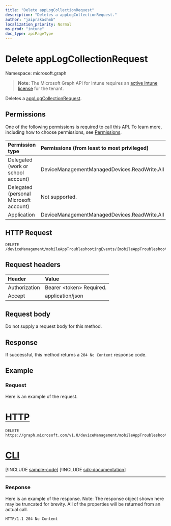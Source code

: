 ```yaml
---
title: "Delete appLogCollectionRequest"
description: "Deletes a appLogCollectionRequest."
author: "jaiprakashmb"
localization_priority: Normal
ms.prod: "intune"
doc_type: apiPageType
---
```


# Delete appLogCollectionRequest

Namespace: microsoft.graph

> **Note:** The Microsoft Graph API for Intune requires an [active Intune license](https://go.microsoft.com/fwlink/?linkid=839381) for the tenant.

Deletes a [appLogCollectionRequest](../resources/intune-devices-applogcollectionrequest.md).

## Permissions
One of the following permissions is required to call this API. To learn more, including how to choose permissions, see [Permissions](/graph/permissions-reference).

|Permission type|Permissions (from least to most privileged)|
|:---|:---|
|Delegated (work or school account)|DeviceManagementManagedDevices.ReadWrite.All|
|Delegated (personal Microsoft account)|Not supported.|
|Application|DeviceManagementManagedDevices.ReadWrite.All|

## HTTP Request
<!-- {
  "blockType": "ignored"
}
-->
``` http
DELETE /deviceManagement/mobileAppTroubleshootingEvents/{mobileAppTroubleshootingEventId}/appLogCollectionRequests/{appLogCollectionRequestId}
```

## Request headers
|Header|Value|
|:---|:---|
|Authorization|Bearer &lt;token&gt; Required.|
|Accept|application/json|

## Request body
Do not supply a request body for this method.

## Response
If successful, this method returns a `204 No Content` response code.

## Example

### Request
Here is an example of the request.

# [HTTP](#tab/http)
<!-- { "blockType": "request" , "name" : "intune_devices_applogcollectionrequest_delete_delete_applogcollectionrequest" }-->
``` http
DELETE https://graph.microsoft.com/v1.0/deviceManagement/mobileAppTroubleshootingEvents/{mobileAppTroubleshootingEventId}/appLogCollectionRequests/{appLogCollectionRequestId}
```

# [CLI](#tab/cli)
[!INCLUDE [sample-code](../includes/snippets/cli/intune-devices-applogcollectionrequest-delete-delete-applogcollectionrequest-cli-snippets.md)]
[!INCLUDE [sdk-documentation](../includes/snippets/snippets-sdk-documentation-link.md)]

---

### Response
Here is an example of the response. Note: The response object shown here may be truncated for brevity. All of the properties will be returned from an actual call.

<!-- { "blockType": "response"}-->
``` http
HTTP/1.1 204 No Content
```
